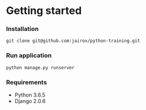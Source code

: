 # Getting started

### Installation

```
git clone git@github.com:jairox/python-training.git
```

### Run application

```
python manage.py runserver
```

### Requirements

- Python 3.6.5
- Django 2.0.6